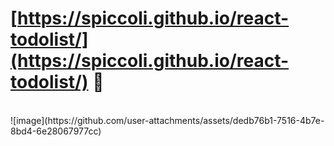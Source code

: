 # [https://spiccoli.github.io/react-todolist/](https://spiccoli.github.io/react-todolist/) 📝
<br>
![image](https://github.com/user-attachments/assets/dedb76b1-7516-4b7e-8bd4-6e28067977cc)
